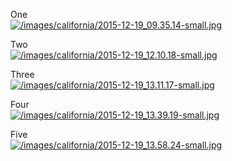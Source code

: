 One<br />
[![/images/california/2015-12-19_09.35.14-small.jpg](/images/california/2015-12-19_09.35.14-small.jpg)](/images/california/2015-12-19_09.35.14.jpg)

Two<br />
[![/images/california/2015-12-19_12.10.18-small.jpg](/images/california/2015-12-19_12.10.18-small.jpg)](/images/california/2015-12-19_12.10.18.jpg)

Three<br />
[![/images/california/2015-12-19_13.11.17-small.jpg](/images/california/2015-12-19_13.11.17-small.jpg)](/images/california/2015-12-19_13.11.17.jpg)

Four<br />
[![/images/california/2015-12-19_13.39.19-small.jpg](/images/california/2015-12-19_13.39.19-small.jpg)](/images/california/2015-12-19_13.39.19.jpg)

Five<br />
[![/images/california/2015-12-19_13.58.24-small.jpg](/images/california/2015-12-19_13.58.24-small.jpg)](/images/california/2015-12-19_13.58.24.jpg)
